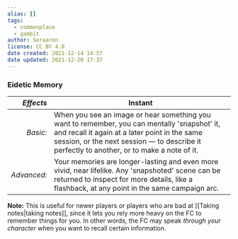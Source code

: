 ```yaml
---
alias: []
tags:
  - commonplace
  - gambit
author: Seraaron
license: CC BY 4.0
date created: 2021-12-14 14:57
date updated: 2021-12-20 17:37
---
```


### Eidetic Memory

|   _Effects_ | Instant                                                                                                                                                                                                                                     |
| ----------: | ------------------------------------------------------------------------------------------------------------------------------------------------------------------------------------------------------------------------------------------- |
|    _Basic:_ | When you see an image or hear something you want to remember, you can mentally 'snapshot' it, and recall it again at a later point in the same session, or the next session — to describe it perfectly to another, or to make a note of it. |
| _Advanced:_ | Your memories are longer-lasting and even more vivid, near lifelike. Any 'snapshoted' scene can be returned to inspect for more details, like a flashback, at any point in the same campaign arc.                                           |

**Note:** This is useful for newer players or players who are bad at [[Taking notes|taking notes]], since it lets you rely more heavy on the FC to remember things for you. In other words, the FC may speak _through your character_ when you want to recall certain information.
